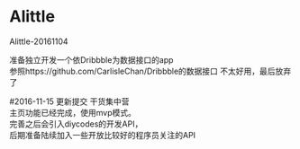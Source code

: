 # Alittle
Alittle-20161104

准备独立开发一个依Dribbble为数据接口的app   
参照https://github.com/CarlisleChan/Dribbble的数据接口
不太好用，最后放弃了

#2016-11-15 更新提交
干货集中营  
主页功能已经完成，使用mvp模式。  
完善之后会引入diycodes的开发API，  
后期准备陆续加入一些开放比较好的程序员关注的API


